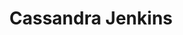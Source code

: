 ---
title: "Cassandra Jenkins"
summary: "Cassandra Jenkins is an American musician, singer and songwriter based in New York, New York, United States."
slug: "cassandra-jenkins"
image: "cassandra-jenkins.jpg"
apple_music_artist_url: "https://music.apple.com/gb/artist/cassandra-jenkins/628623818"
wikipedia_url: "https://en.wikipedia.org/wiki/Cassandra_Jenkins"
---